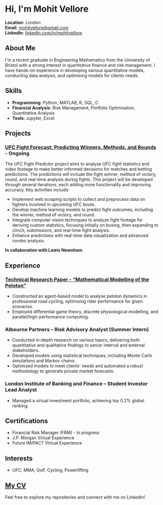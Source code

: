# Hi, I'm Mohit Vellore

**Location**: London  
**Email**: mohitvellore@gmail.com  
**LinkedIn**: [linkedin.com/in/mohitvellore](https://www.linkedin.com/in/mohitvellore)

## About Me
I'm a recent graduate in Engineering Mathematics from the University of Bristol with a strong interest in quantitative finance and risk management. I have hands-on experience in developing various quantitative models, conducting data analysis, and optimising models for clients needs.

## Skills
- **Programming**: Python, MATLAB, R, SQL, C
- **Financial Analysis**: Risk Management, Portfolio Optimisation, Quantitative Analysis
- **Tools**: Jupyter, Excel

## Projects
### [UFC Fight Forecast: Predicting Winners, Methods, and Rounds](https://github.com/MohitVellore/UFC-Fight-Forecast-Predicting-Winners-Methods-and-Rounds-.git) - Ongoing
The UFC Fight Predictor project aims to analyse UFC fight statistics and video footage to make better informed decisions for matches and betting predictions. The predictions will include the fight winner, method of victory, round, and real-time analysis during fights. This project will be developed through several iterations, each adding more functionality and improving accuracy. Key activities include:
- Implement web scraping scripts to collect and preprocess data on fighters involved in upcoming UFC bouts.
- Develop machine learning models to predict fight outcomes, including the winner, method of victory, and round.
- Integrate computer vision techniques to analyze fight footage for deriving custom statistics, focusing initially on boxing, then expanding to clinch, submissions, and real-time fight analysis.
- Enhance predictions with real-time data visualization and advanced combo analysis.

**In collaboration with Lewis Newnham**

## Experience
### [Technical Research Paper - “Mathematical Modelling of the Peloton”](https://github.com/MohitVellore/Technical-Research-Paper-/tree/main)
- Constructed an agent-based model to analyse peloton dynamics in professional road cycling, optimising rider performance for given scenarios.
- Employed differential game theory, discrete physiological modelling, and parallel/high-performance computing.

### Albourne Partners – Risk Advisory Analyst (Summer Intern)
- Conducted in-depth research on various topics, delivering both quantitative and qualitative findings to senior internal and external stakeholders.
- Developed models using statistical techniques, including Monte Carlo simulations and Markov chains.
- Optimized models to meet clients' needs and automated a robust methodology to generate private market forecasts.

### London Institute of Banking and Finance – Student Investor Lead Analyst
- Managed a virtual investment portfolio, achieving top 0.2% global ranking.

## Certifications
- Financial Risk Manager (FRM) - In progress
- J.P. Morgan Virtual Experience
- Future IM/PACT Virtual Experience

## Interests
- UFC, MMA, Golf, Cycling, Powerlifting

## [My CV](https://github.com/MohitVellore/MohitVellore/blob/main/Mohit%20Raj%20Vellore%20CV.pdf)

Feel free to explore my repositories and connect with me on LinkedIn!
